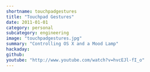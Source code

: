 ```yaml
---
shortname: touchpadgestures
title: "Touchpad Gestures"
date: 2011-01-01
category: personal
subcategory: engineering
image: "touchpadgestures.jpg"
summary: "Controlling OS X and a Mood Lamp"
hackaday:
github:
youtube: "http://www.youtube.com/watch?v=hvcEJl-fI_o"
---
```


